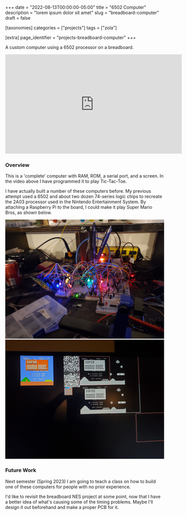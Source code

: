 +++
date = "2022-08-13T00:00:00-05:00"
title = "6502 Computer"
description = "lorem ipsum dolor sit amet"
slug = "breadboard-computer"
draft = false

[taxonomies]
    categories = ["projects"]
    tags = ["zola"]

[extra]
    page_identifier = "projects-breadboard-computer"
+++

A custom computer using a 6502 processor on a breadboard.

<!-- more -->

<iframe width="560" height="315" src="https://www.youtube.com/embed/36lvWIOPbbE" title="YouTube video player" frameborder="0" allow="accelerometer; autoplay; clipboard-write; encrypted-media; gyroscope; picture-in-picture; web-share" allowfullscreen></iframe>

### Overview

This is a 'complete' computer with RAM, ROM, a serial port, and a screen.
In the video above I have programmed it to play Tic-Tac-Toe.

I have actually built a number of these computers before.
My previous attempt used a 6502 and about two dozen 74-series logic chips
to recreate the 2A03 processor used in the Nintendo Entertainment System.
By attaching a Raspberry Pi to the board, I could make it play Super Mario Bros, as shown below.

<img src="SuperMarioBrosComputer1.jpg" alt="Breadboard NES" class="img-fluid">

<img src="SuperMarioBrosComputer2.jpg" alt="Super Mario Bros demo" class="img-fluid">

### Future Work

Next semester (Spring 2023) I am going to teach a class on how to build one of these computers
for people with no prior experience.

I'd like to revisit the breadboard NES project at some point,
now that I have a better idea of what's causing some of the timing problems.
Maybe I'll design it out beforehand and make a proper PCB for it.